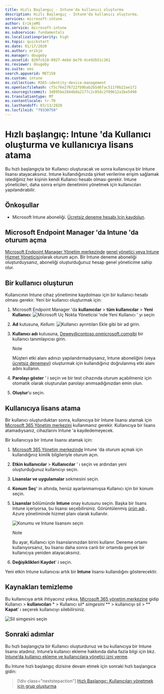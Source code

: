 ```yaml
---
title: Hızlı Başlangıç - Intune'da kullanıcı oluşturma
description: Hızlı Başlangıç - Intune'da kullanıcı oluşturma.
services: microsoft-intune
author: ErikjeMS
ms.service: microsoft-intune
ms.subservice: fundamentals
ms.localizationpriority: high
ms.topic: quickstart
ms.date: 01/17/2020
ms.author: erikje
ms.manager: dougeby
ms.assetid: 820fcb18-0927-4ebd-be79-dce92b51c261
ms.reviewer: dougeby
ms.suite: ems
search.appverid: MET150
ms.custom: intune
ms.collection: M365-identity-device-management
ms.openlocfilehash: cf5c76e276722fb9bab2b5d6fac511f0b22ae1f2
ms.sourcegitcommit: 3d895be2844bda2177c2c85dc2f09612a1be5490
ms.translationtype: MT
ms.contentlocale: tr-TR
ms.lasthandoff: 03/13/2020
ms.locfileid: "79330750"
---
```

# <a name="quickstart-create-a-user-in-intune-and-assign-the-user-a-license"></a>Hızlı başlangıç: Intune 'da Kullanıcı oluşturma ve kullanıcıya lisans atama

Bu hızlı başlangıçta bir Kullanıcı oluşturacak ve sonra kullanıcıya bir Intune lisansı atayacaksınız. Intune kullandığınızda şirket verilerine erişim sağlamak istediğiniz her kişinin kendi Kullanıcı hesabı olması gerekir. Intune yöneticileri, daha sonra erişim denetimini yönetmek için kullanıcıları yapılandırabilir.

## <a name="prerequisites"></a>Önkoşullar

- Microsoft Intune aboneliği. [Ücretsiz deneme hesabı Için kaydolun](../fundamentals/free-trial-sign-up.md).

## <a name="sign-in-to-intune-in-microsoft-endpoint-manager"></a>Microsoft Endpoint Manager 'da Intune 'da oturum açma

[Microsoft Endpoint Manager Yönetim merkezinde](https://go.microsoft.com/fwlink/?linkid=2109431) [genel yönetici veya Intune Hizmet Yöneticisi](users-add.md#types-of-administrators)olarak oturum açın. Bir Intune deneme aboneliği oluşturduysanız, aboneliği oluşturduğunuz hesap genel yöneticime sahip olur.

## <a name="create-a-user"></a>Bir kullanıcı oluşturun

Kullanıcının Intune cihaz yönetimine kaydolması için bir kullanıcı hesabı olması gerekir. Yeni bir kullanıcı oluşturmak için:

1. Microsoft Endpoint Manager 'da **kullanıcılar** > **tüm kullanıcılar** > **Yeni Kullanıcı**: ![Microsoft Uç Nokta Yöneticisi 'nde Yeni Kullanıcı ' yı seçin](./media/quickstart-create-user/create-user.png)
2. **Ad** kutusuna, *Kellum*: ![Kullanıcı](./media/quickstart-create-user/create-user-02.png) ayrıntıları Ekle gibi bir ad girin.
3. **Kullanıcı adı** kutusuna, Dewey@contoso.onmicrosoft.comgibi bir kullanıcı tanımlayıcısı girin.

    > [!NOTE]
    > Müşteri etki alanı adınızı yapılandırmadıysanız, Intune aboneliğini (veya [ücretsiz denemeyi](free-trial-sign-up.md#sign-up-for-a-microsoft-intune-free-trial)) oluşturmak için kullandığınız doğrulanmış etki alanı adını kullanın. 

4. **Parolayı göster** ' i seçin ve bir test cihazında oturum açabilmeniz için otomatik olarak oluşturulan parolayı anımsadığınızdan emin olun.
5. **Oluştur**’u seçin.

## <a name="assign-a-license-to-the-user"></a>Kullanıcıya lisans atama

Bir kullanıcı oluşturduktan sonra, kullanıcıya bir Intune lisansı atamak için [Microsoft 365 Yönetim merkezini](https://go.microsoft.com/fwlink/p/?LinkId=698854) kullanmanız gerekir. Kullanıcıya bir lisans atamadıysanız, cihazlarını Intune 'a kaydedemeyecek.

Bir kullanıcıya bir Intune lisansı atamak için:

1. [Microsoft 365 Yönetim merkezinde](https://go.microsoft.com/fwlink/p/?LinkId=698854) Intune 'da oturum açmak için kullandığınız kimlik bilgileriyle oturum açın.
2. **Etkin kullanıcılar** > **Kullanıcılar** ' ı seçin ve ardından yeni oluşturduğunuz kullanıcıyı seçin.
3. **Lisanslar ve uygulamalar** sekmesini seçin.
4. **Konum Seç**' in altında, henüz ayarlanmamışsa Kullanıcı için bir konum seçin.
2. **Lisanslar** bölümünde **Intune** onay kutusunu seçin. Başka bir lisans Intune içeriyorsa, bu lisansı seçebilirsiniz. Görüntülenmiş [ürün adı](https://docs.microsoft.com/azure/active-directory/users-groups-roles/licensing-service-plan-reference) , Azure yönetiminde hizmet planı olarak kullanılır.

    ![Konumu ve Intune lisansını seçin](./media/quickstart-create-user/create-user-03.png)

   > [!NOTE]
   > Bu ayar, Kullanıcı için lisanslarınızdan birini kullanır. Deneme ortamı kullanıyorsanız, bu lisansı daha sonra canlı bir ortamda gerçek bir kullanıcıya yeniden atayacaksınız.

6. **Değişiklikleri Kaydet**' i seçin.

Yeni etkin Intune kullanıcısı artık bir **Intune** lisansı kullandığını gösterecektir.

## <a name="clean-up-resources"></a>Kaynakları temizleme

Bu kullanıcıya artık ihtiyacınız yoksa, [Microsoft 365 yönetim merkezine](https://go.microsoft.com/fwlink/p/?LinkId=698854) gidip Kullanıcı > **kullanıcıları** * > Kullanıcı sil* *simgesini* ** > kullanıcıyı sil > ** **Kapat**' ı seçerek kullanıcıyı silebilirsiniz.

   ![Sil simgesini seçin](./media/quickstart-create-user/create-user-04.png)

## <a name="next-steps"></a>Sonraki adımlar

Bu hızlı başlangıçta bir Kullanıcı oluşturdunuz ve bu kullanıcıya bir Intune lisansı atadınız. Intune’a kullanıcı ekleme hakkında daha fazla bilgi için bkz. [Intune’da kullanıcı ekleme ve kullanıcılara yönetici izni verme](users-add.md).

Bu Intune hızlı başlangıç dizisine devam etmek için sonraki hızlı başlangıca gidin:

> [!div class="nextstepaction"]
> [Hızlı Başlangıç: Kullanıcıları yönetmek için grup oluşturma](quickstart-create-group.md)
